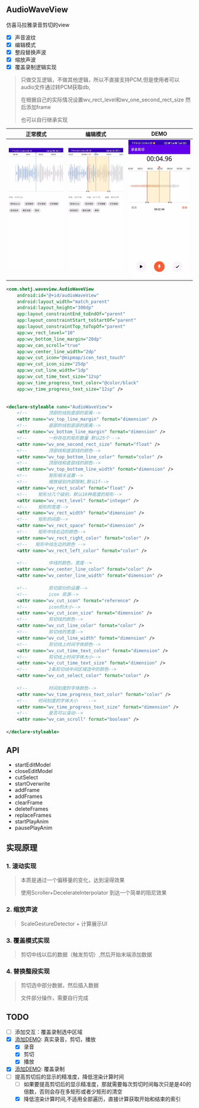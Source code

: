 ## AudioWaveView

仿喜马拉雅录音剪切的view

- [X] 声音波纹
- [X] 编辑模式
- [X] 整段替换声波
- [X] 缩放声波
- [X] 覆盖录制逻辑实现

> 只做交互逻辑，不做其他逻辑，所以不直接支持PCM,但是使用者可以audio文件通过转PCM获取db,
> 
> 在根据自己的实际情况设置wv_rect_level和wv_one_second_rect_size 然后添加frame
> 
> 也可以自行继承实现

| 正常模式                  | 编辑模式                  | DEMO                    |
|-----------------------|-----------------------|-------------------------|
| ![](/image/正常模式.webp) | ![](/image/编辑模式.webp) | ![](/image/demo剪切.webp) |

```xml
<com.shetj.waveview.AudioWaveView
    android:id="@+id/audioWaveView"
    android:layout_width="match_parent"
    android:layout_height="300dp"
    app:layout_constraintEnd_toEndOf="parent"
    app:layout_constraintStart_toStartOf="parent"
    app:layout_constraintTop_toTopOf="parent"
    app:wv_rect_level="10"
    app:wv_bottom_line_margin="20dp"
    app:wv_can_scroll="true"
    app:wv_center_line_width="2dp"
    app:wv_cut_icon="@mipmap/icon_test_touch"
    app:wv_cut_icon_size="25dp"
    app:wv_cut_line_width="1dp"
    app:wv_cut_time_text_size="12sp"
    app:wv_time_progress_text_color="@color/black"
    app:wv_time_progress_text_size="12sp" />
```

```xml

<declare-styleable name="AudioWaveView">
    <!--        顶部的线到底部的距离-->
    <attr name="wv_top_line_margin" format="dimension" />
    <!--        底部的线到底部的距离-->
    <attr name="wv_bottom_line_margin" format="dimension" />
    <!--        一秒存在的矩形数量 默认25个 -->
    <attr name="wv_one_second_rect_size" format="float" />
    <!--        顶部线和底部线的颜色-->
    <attr name="wv_top_bottom_line_color" format="color" />
    <!--        顶部线和底部线的颜色-->
    <attr name="wv_top_bottom_line_width" format="dimension" />
    <!--        矩形相关设置-->
    <!--        缩放级别内部限制,默认1f-->
    <attr name="wv_rect_scale" format="float" />
    <!--    矩形分几个级别，默认10种高度的矩形-->
    <attr name="wv_rect_level" format="integer" />
    <!--    矩形的宽度-->
    <attr name="wv_rect_width" format="dimension" />
    <!--    矩形的间距-->
    <attr name="wv_rect_space" format="dimension" />
    <!--    矩形中线右边的颜色-->
    <attr name="wv_rect_right_color" format="color" />
    <!--   矩形中线左边的颜色 -->
    <attr name="wv_rect_left_color" format="color" />

    <!--        中线的颜色，宽度-->
    <attr name="wv_center_line_color" format="color" />
    <attr name="wv_center_line_width" format="dimension" />

    <!--        剪切部分的设置-->
    <!--        icon 资源-->
    <attr name="wv_cut_icon" format="reference" />
    <!--        icon的大小-->
    <attr name="wv_cut_icon_size" format="dimension" />
    <!--        剪切线的颜色-->
    <attr name="wv_cut_line_color" format="color" />
    <!--        剪切线的宽度-->
    <attr name="wv_cut_line_width" format="dimension" />
    <!--        剪切线上时间字体颜色-->
    <attr name="wv_cut_time_text_color" format="dimension" />
    <!--        剪切线上时间字体大小-->
    <attr name="wv_cut_time_text_size" format="dimension" />
    <!--        2条剪切线中间区域选中的颜色-->
    <attr name="wv_cut_select_color" format="color" />

    <!--        时间刻度的字体颜色-->
    <attr name="wv_time_progress_text_color" format="color" />
    <!--    时间刻度的字体大小    -->
    <attr name="wv_time_progress_text_size" format="dimension" />
    <!--        是否可以滚动-->
    <attr name="wv_can_scroll" format="boolean" />

</declare-styleable>
```

## API
- startEditModel
- closeEditModel
- cutSelect
- startOverwrite
- addFrame
- addFrames
- clearFrame
- deleteFrames
- replaceFrames
- startPlayAnim
- pausePlayAnim

## 实现原理

### 1. 滚动实现
> 本质是通过一个偏移量的变化，达到滚得效果
> 
> 使用Scroller+DecelerateInterpolator 到达一个简单的阻尼效果

### 2. 缩放声波
> ScaleGestureDetector + 计算展示UI

### 3. 覆盖模式实现
> 剪切中线以后的数据（触发剪切）,然后开始末端添加数据

### 4. 替换整段实现
> 剪切选中部分数据，然后插入数据
> 
> 文件部分操作，需要自行完成

## TODO
- [ ] 添加交互：覆盖录制选中区域
- [X] [添加DEMO](demo-record): 真实录音，剪切，播放
  - [X] 录音
  - [X] 剪切
  - [X] 播放
- [X] [添加DEMO](demo-record): 覆盖录制
- [ ] 提高剪切后的显示的精准度，降低渲染计算时间
  - [ ] 如果要提高剪切后的显示精准度，那就需要每次剪切时间每次只是是40的倍数，否则会存在多矩形或者少矩形的清空
  - [X] 降低渲染计算时间,不适用全部遍历，直接计算获取开始和结束的索引